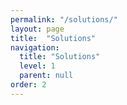 ```yaml
---
permalink: "/solutions/"
layout: page
title:  "Solutions"
navigation:
  title: "Solutions"
  level: 1
  parent: null
order: 2
---
```

